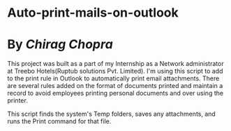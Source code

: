 # Auto-print-mails-on-outlook
# By *Chirag Chopra*

This project was built as a part of my Internship as a Network administrator at Treebo Hotels(Ruptub solutions Pvt. Limited). 
I'm using this script to add to the print rule in Outlook to automatically print email attachments. 
There are several rules added on the format of documents printed and maintain a record to avoid employees printing personal documents and over using the printer. 

This script finds the system's Temp folders, saves any attachments, and runs the Print command for that file.

